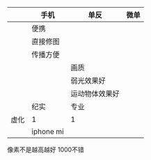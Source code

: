 |      | 手机       | 单反           | 微单 |
| ---- | ---------- | -------------- | ---- |
|      | 便携       |                |      |
|      | 直接修图   |                |      |
|      | 传播方便   |                |      |
|      |            | 画质           |      |
|      |            | 弱光效果好     |      |
|      |            | 运动物体效果好 |      |
|      | 纪实       | 专业           |      |
| 虚化 | 1          | 1              |      |
|      | iphone  mi |                |      |

像素不是越高越好 1000不错